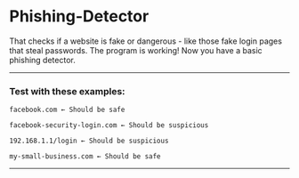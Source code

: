 # Phishing-Detector
That checks if a website is fake or dangerous - like those fake login pages that steal passwords.
The program is working! Now you have a basic phishing detector.

---

### Test with these examples:
```
facebook.com ← Should be safe

facebook-security-login.com ← Should be suspicious

192.168.1.1/login ← Should be suspicious

my-small-business.com ← Should be safe

```
---
